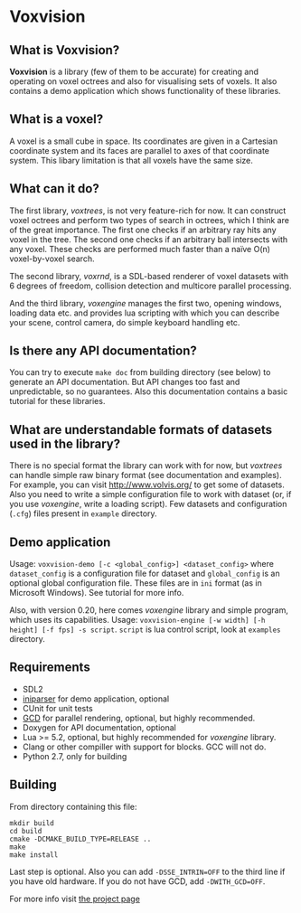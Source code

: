 Voxvision
=========

What is Voxvision?
-----------------
**Voxvision** is a library (few of them to be accurate) for creating and
operating on voxel octrees and also for visualising sets of voxels. It also
contains a demo application which shows functionality of these libraries.

What is a voxel?
----------------
A voxel is a small cube in space. Its coordinates are given in a Cartesian
coordinate system and its faces are parallel to axes of that coordinate
system. This libary limitation is that all voxels have the same size.

What can it do?
---------------
The first library, *voxtrees*, is not very feature-rich for now. It can
construct voxel octrees and perform two types of search in octrees, which I
think are of the great importance. The first one checks if an arbitrary ray
hits any voxel in the tree. The second one checks if an arbitrary ball
intersects with any voxel. These checks are performed much faster than a naïve
O(n) voxel-by-voxel search.

The second library, *voxrnd*, is a SDL-based renderer of voxel datasets with 6
degrees of freedom, collision detection and multicore parallel processing.

And the third library, *voxengine* manages the first two, opening windows,
loading data etc. and provides lua scripting with which you can describe your
scene, control camera, do simple keyboard handling etc.

Is there any API documentation?
-------------------------------
You can try to execute `make doc` from building directory (see below) to
generate an API documentation. But API changes too fast and unpredictable, so no
guarantees. Also this documentation contains a basic tutorial for these
libraries.

What are understandable formats of datasets used in the library?
----------------------------------------------------------------
There is no special format the library can work with for now, but *voxtrees* can
handle simple raw binary format (see documentation and examples). For example,
you can visit http://www.volvis.org/ to get some of datasets. Also you need to
write a simple configuration file to work with dataset (or, if you use
*voxengine*, write a loading script). Few datasets and configuration (`.cfg`)
files present in `example` directory.

Demo application
----------------
Usage: `voxvision-demo [-c <global_config>] <dataset_config>` where
`dataset_config` is a configuration file for dataset and `global_config` is an
optional global configuration file. These files are in `ini` format (as in
Microsoft Windows). See tutorial for more info.

Also, with version 0.20, here comes *voxengine* library and simple program,
which uses its capabilities.
Usage: `voxvision-engine [-w width] [-h height] [-f fps] -s script`. `script` is
lua control script, look at `examples` directory.

Requirements
------------
* SDL2
* [iniparser](https://github.com/ndevilla/iniparser) for demo application,
  optional
* CUnit for unit tests
* [GCD](https://en.wikipedia.org/wiki/Grand_Central_Dispatch) for parallel
  rendering, optional, but highly recommended.
* Doxygen for API documentation, optional
* Lua >= 5.2, optional, but highly recommended for *voxengine* library.
* Clang or other compiller with support for blocks. GCC will not do.
* Python 2.7, only for building

Building
--------
From directory containing this file:
```
mkdir build
cd build
cmake -DCMAKE_BUILD_TYPE=RELEASE ..
make
make install
```
Last step is optional. Also you can add `-DSSE_INTRIN=OFF` to the third line if
you have old hardware. If you do not have GCD, add `-DWITH_GCD=OFF`.

For more info visit [the project page](http://shamazmazum.github.io/voxvision)
